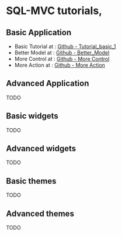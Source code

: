 # SQL-MVC tutorials,



## Basic Application
* Basic Tutorial at : [Github - Tutorial_basic_1](https://github.com/quale-quest/sql-mvc/blob/master/doc/Tutorial_basic_1.md)
* Better Model at : [Github - Better_Model](https://github.com/quale-quest/sql-mvc/blob/master/doc/Tutorial_Better_Model.md)
* More Control at : [Github - More Control](https://github.com/quale-quest/sql-mvc/blob/master/doc/Tutorial_More_Control.md)
* More Action at : [Github - More Action](https://github.com/quale-quest/sql-mvc/blob/master/doc/Tutorial_More_Action.md)

## Advanced  Application
TODO

## Basic widgets
TODO

## Advanced widgets
TODO


## Basic themes
TODO

## Advanced themes
TODO
